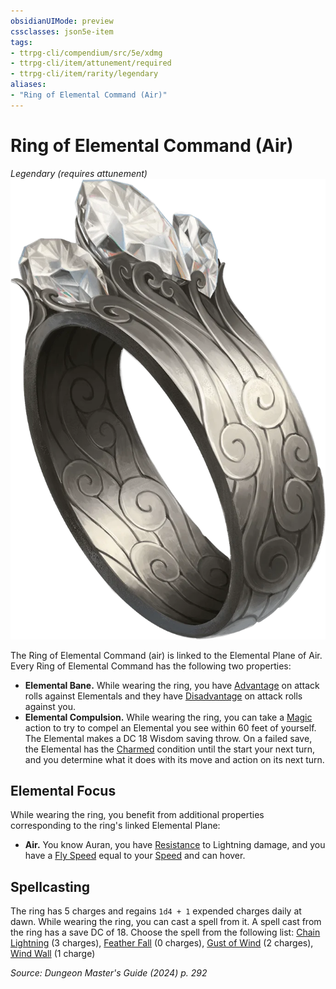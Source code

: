```yaml
---
obsidianUIMode: preview
cssclasses: json5e-item
tags:
- ttrpg-cli/compendium/src/5e/xdmg
- ttrpg-cli/item/attunement/required
- ttrpg-cli/item/rarity/legendary
aliases: 
- "Ring of Elemental Command (Air)"
---
```

# Ring of Elemental Command (Air)
*Legendary (requires attunement)*  
![](3-Mechanics/CLI/items/img/ring-of-elemental-command-air.webp#right)


The Ring of Elemental Command (air) is linked to the Elemental Plane of Air. Every Ring of Elemental Command has the following two properties:

- **Elemental Bane.** While wearing the ring, you have [Advantage](3-Mechanics/CLI/rules/variant-rules/advantage-xphb.md) on attack rolls against Elementals and they have [Disadvantage](3-Mechanics/CLI/rules/variant-rules/disadvantage-xphb.md) on attack rolls against you.  
- **Elemental Compulsion.** While wearing the ring, you can take a [Magic](3-Mechanics/CLI/rules/actions.md#Magic) action to try to compel an Elemental you see within 60 feet of yourself. The Elemental makes a DC 18 Wisdom saving throw. On a failed save, the Elemental has the [Charmed](3-Mechanics/CLI/rules/conditions.md#Charmed) condition until the start your next turn, and you determine what it does with its move and action on its next turn.  

## Elemental Focus

While wearing the ring, you benefit from additional properties corresponding to the ring's linked Elemental Plane:

- **Air.** You know Auran, you have [Resistance](3-Mechanics/CLI/rules/variant-rules/resistance-xphb.md) to Lightning damage, and you have a [Fly Speed](3-Mechanics/CLI/rules/variant-rules/fly-speed-xphb.md) equal to your [Speed](3-Mechanics/CLI/rules/variant-rules/speed-xphb.md) and can hover.  

## Spellcasting

The ring has 5 charges and regains `1d4 + 1` expended charges daily at dawn. While wearing the ring, you can cast a spell from it. A spell cast from the ring has a save DC of 18. Choose the spell from the following list: [Chain Lightning](3-Mechanics/CLI/spells/chain-lightning-xphb.md) (3 charges), [Feather Fall](3-Mechanics/CLI/spells/feather-fall-xphb.md) (0 charges), [Gust of Wind](3-Mechanics/CLI/spells/gust-of-wind-xphb.md) (2 charges), [Wind Wall](3-Mechanics/CLI/spells/wind-wall-xphb.md) (1 charge)

*Source: Dungeon Master's Guide (2024) p. 292*